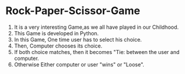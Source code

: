 # Rock-Paper-Scissor-Game

1. It is a very interesting Game,as we all have played in our Childhood.  
2. This Game is developed in Python.  
3. In this Game, One time user has to select his choice.  
4. Then, Computer chooses its choice.  
5. If both choice matches, then it becomes "Tie: between the user and computer.  
6. Otherwise Either computer or user "wins" or "Loose".
